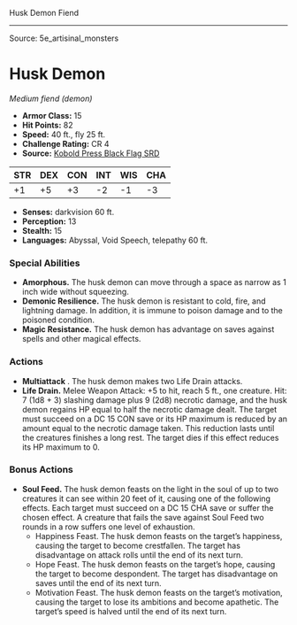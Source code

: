 <MonsterName/>Husk Demon</MonsterName>
<CreatureType/>Fiend</CreatureType>



---

Source: 5e_artisinal_monsters

# Husk Demon

*Medium fiend (demon)*

- **Armor Class:** 15
- **Hit Points:** 82
- **Speed:** 40 ft., fly 25 ft.
- **Challenge Rating:** CR 4
- **Source:** [Kobold Press Black Flag SRD](https://koboldpress.com/black-flag-roleplaying/)

| STR | DEX | CON | INT | WIS | CHA |
| --- | --- | --- | --- | --- | --- |
| +1 | +5 | +3 | -2 | -1 | -3 |

- **Senses:** darkvision 60 ft.
- **Perception:** 13
- **Stealth:** 15
- **Languages:** Abyssal, Void Speech, telepathy 60 ft.

### Special Abilities

- **Amorphous.** The husk demon can move through a space as narrow as 1 inch wide without squeezing.
- **Demonic Resilience.** The husk demon is resistant to cold, fire, and lightning damage. In addition, it is immune to poison damage and to the poisoned condition.
- **Magic Resistance.** The husk demon has advantage on saves against spells and other magical effects.

### Actions

- **Multiattack** . The husk demon makes two Life Drain attacks.
- **Life Drain.** Melee Weapon Attack: +5 to hit, reach 5 ft., one creature. Hit: 7 (1d8 + 3) slashing damage plus 9 (2d8) necrotic damage, and the husk demon regains HP equal to half the necrotic damage dealt. The target must succeed on a DC 15 CON save or its HP maximum is reduced by an amount equal to the necrotic damage taken. This reduction lasts until the creatures finishes a long rest. The target dies if this effect reduces its HP maximum to 0.

### Bonus Actions

- **Soul Feed.** The husk demon feasts on the light in the soul of up to two creatures it can see within 20 feet of it, causing one of the following effects. Each target must succeed on a DC 15 CHA save or suffer the chosen effect. A creature that fails the save against Soul Feed two rounds in a row suffers one level of exhaustion.
	- Happiness Feast. The husk demon feasts on the target’s happiness, causing the target to become crestfallen. The target has disadvantage on attack rolls until the end of its next turn.
	- Hope Feast. The husk demon feasts on the target’s hope, causing the target to become despondent. The target has disadvantage on saves until the end of its next turn.
	- Motivation Feast. The husk demon feasts on the target’s motivation, causing the target to lose its ambitions and become apathetic. The target’s speed is halved until the end of its next turn.



